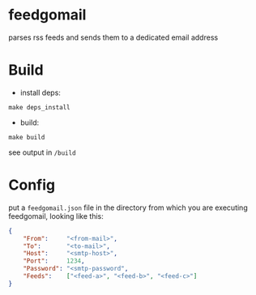 # feedgomail
parses rss feeds and sends them to a dedicated email address

# Build

- install deps:
```
make deps_install
```
- build:
```
make build
```
see output in `/build`

# Config

put a `feedgomail.json` file in the directory from which you are executing feedgomail, looking like this:
```json
{
	"From":     "<from-mail>",
	"To":       "<to-mail>",
	"Host":     "<smtp-host>",
	"Port":     1234,
	"Password": "<smtp-password",
	"Feeds":    ["<feed-a>", "<feed-b>", "<feed-c>"]
}
```
